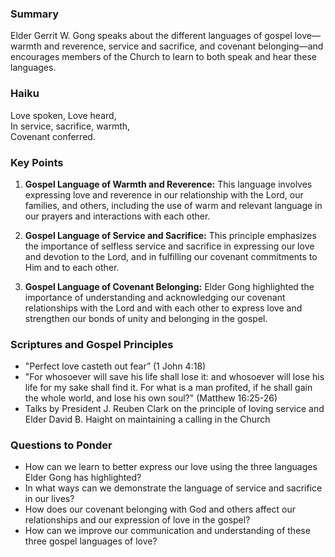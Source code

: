 ### Summary

Elder Gerrit W. Gong speaks about the different languages of gospel love—warmth and reverence, service and sacrifice, and covenant belonging—and encourages members of the Church to learn to both speak and hear these languages.

### Haiku

Love spoken, Love heard,  
In service, sacrifice, warmth,  
Covenant conferred.

### Key Points

1. **Gospel Language of Warmth and Reverence:** This language involves expressing love and reverence in our relationship with the Lord, our families, and others, including the use of warm and relevant language in our prayers and interactions with each other.

2. **Gospel Language of Service and Sacrifice:** This principle emphasizes the importance of selfless service and sacrifice in expressing our love and devotion to the Lord, and in fulfilling our covenant commitments to Him and to each other.

3. **Gospel Language of Covenant Belonging:** Elder Gong highlighted the importance of understanding and acknowledging our covenant relationships with the Lord and with each other to express love and strengthen our bonds of unity and belonging in the gospel.

### Scriptures and Gospel Principles

- "Perfect love casteth out fear” (1 John 4:18)
- "For whosoever will save his life shall lose it: and whosoever will lose his life for my sake shall find it. For what is a man profited, if he shall gain the whole world, and lose his own soul?" (Matthew 16:25-26)
- Talks by President J. Reuben Clark on the principle of loving service and Elder David B. Haight on maintaining a calling in the Church

### Questions to Ponder

- How can we learn to better express our love using the three languages Elder Gong has highlighted?
- In what ways can we demonstrate the language of service and sacrifice in our lives?
- How does our covenant belonging with God and others affect our relationships and our expression of love in the gospel?
- How can we improve our communication and understanding of these three gospel languages of love?
